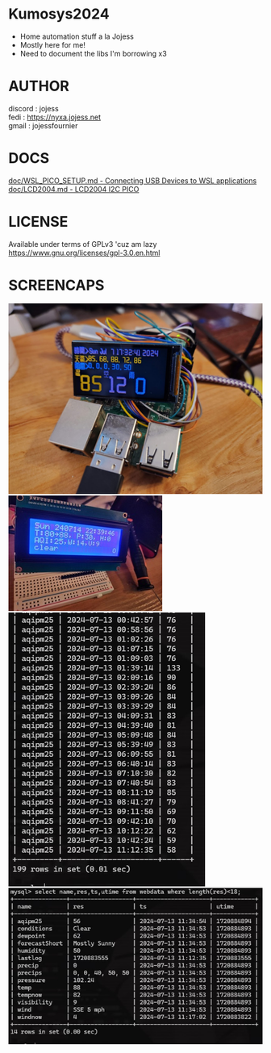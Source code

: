 # Kumosys2024
* Home automation stuff a la Jojess
* Mostly here for me!
* Need to document the libs I'm borrowing x3

# AUTHOR
discord : jojess \
fedi : https://nyxa.jojess.net \
gmail : jojessfournier

# DOCS
[doc/WSL_PICO_SETUP.md - Connecting USB Devices to WSL applications](doc/WSL_PICO_SETUP.md)
[doc/LCD2004.md - LCD2004 I2C PICO](doc/LCD2004.md)


# LICENSE
Available under terms of GPLv3 'cuz am lazy https://www.gnu.org/licenses/gpl-3.0.en.html

# SCREENCAPS
![rpi weather monitor](doc/img/README__rpiWeatherMon.jpg)
![pico weather monitor](doc/img/lcd2004_picoWeatherMon.jpg)
![aqi tracking](doc/img/README__aqipm25_tracking.jpg)
![current weather](doc/img/README__current_weather_fields.jpg)
